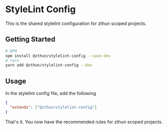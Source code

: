 # StyleLint Config

This is the shared stylelint configuration for zthun scoped projects.

## Getting Started

```sh
# NPM
npm install @zthun/stylelint-config --save-dev
# Yarn
yarn add @zthun/stylelint-config --dev
```

## Usage

In the stylelint config file, add the following

```json
{
  "extends": ["@zthun/stylelint-config"]
}
```

That's it. You now have the recommended rules for zthun scoped projects.
